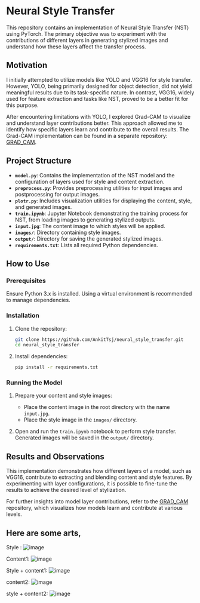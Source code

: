 # Neural Style Transfer

This repository contains an implementation of Neural Style Transfer (NST) using PyTorch.
The primary objective was to experiment with the contributions of different layers in generating stylized images and
understand how these layers affect the transfer process.

## Motivation

I initially attempted to utilize models like YOLO and VGG16 for style transfer. However, YOLO, being primarily designed for object detection,
did not yield meaningful results due to its task-specific nature. In contrast, VGG16, widely used for feature extraction and tasks like NST,
proved to be a better fit for this purpose.

After encountering limitations with YOLO, I explored Grad-CAM to visualize and understand layer contributions better. This approach allowed me to identify how specific layers learn and contribute to the overall results. The Grad-CAM implementation can be found in a separate repository: [GRAD_CAM](https://github.com/AnkitTsj/GRAD_CAM).

## Project Structure

- **`model.py`**: Contains the implementation of the NST model and the configuration of layers used for style and content extraction.
- **`preprocess.py`**: Provides preprocessing utilities for input images and postprocessing for output images.
- **`plotr.py`**: Includes visualization utilities for displaying the content, style, and generated images.
- **`train.ipynb`**: Jupyter Notebook demonstrating the training process for NST, from loading images to generating stylized outputs.
- **`input.jpg`**: The content image to which styles will be applied.
- **`images/`**: Directory containing style images.
- **`output/`**: Directory for saving the generated stylized images.
- **`requirements.txt`**: Lists all required Python dependencies.

## How to Use

### Prerequisites

Ensure Python 3.x is installed. Using a virtual environment is recommended to manage dependencies.

### Installation

1. Clone the repository:
   ```bash
   git clone https://github.com/AnkitTsj/neural_style_transfer.git
   cd neural_style_transfer
   ```
2. Install dependencies:
   ```bash
   pip install -r requirements.txt
   ```

### Running the Model

1. Prepare your content and style images:
   - Place the content image in the root directory with the name `input.jpg`.
   - Place the style image in the `images/` directory.

2. Open and run the `train.ipynb` notebook to perform style transfer. Generated images will be saved in the `output/` directory.

## Results and Observations

This implementation demonstrates how different layers of a model, such as VGG16, contribute to extracting and blending content and style features. By experimenting with layer configurations, it is possible to fine-tune the results to achieve the desired level of stylization.

For further insights into model layer contributions, refer to the [GRAD_CAM](https://github.com/AnkitTsj/GRAD_CAM) repository, which visualizes how models learn and contribute at various levels.

## Here are some arts,
Style :
![image](https://github.com/user-attachments/assets/a14dc552-d766-4e31-91ea-3813ea97a57d)


Content1:
![image](https://github.com/user-attachments/assets/344e7afd-d3e8-4602-bbcf-dbaf5c759aaa)


Style + content1:
![image](https://github.com/user-attachments/assets/4daca666-4036-46c1-9150-e8f1e9153ac5)

content2:
![image](https://github.com/user-attachments/assets/eb7a8a58-4dfc-4252-a085-b0426d7e44c7)


style + content2:
![image](https://github.com/user-attachments/assets/622f82fc-1234-4cf1-b97a-5b56034ddc90)



